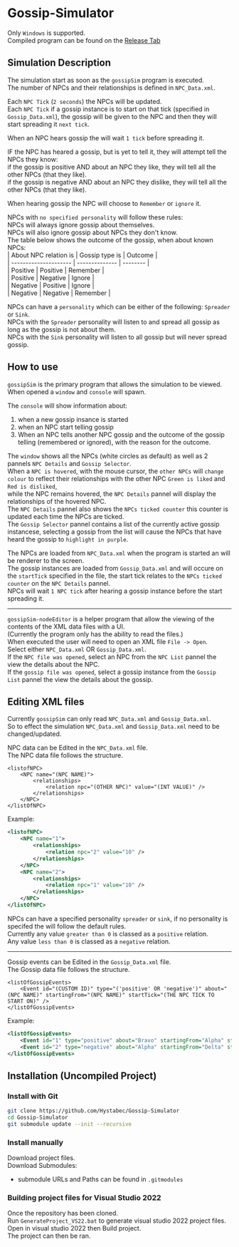 # Gossip-Simulator

Only `Windows` is supported.  
Compiled program can be found on the [Release Tab](https://github.com/Hystabec/Gossip-Simulator/releases)  

## Simulation Description
The simulation start as soon as the `gossipSim` program is executed.  
The number of NPCs and their relationships is defined in `NPC_Data.xml`.  

Each `NPC Tick` (`2 seconds`) the NPCs will be updated.  
Each `NPC Tick` if a gossip instance is to start on that tick (specified in `Gossip_Data.xml`), the gossip will be given to the NPC and then they will start spreading it `next tick`.  

When an NPC hears gossip the will wait `1 tick` before spreading it.  

IF the NPC has heared a gossip, but is yet to tell it, they will attempt tell the NPCs they know:  
if the gossip is positive AND about an NPC they like, they will tell all the other NPCs (that they like).  
if the gossip is negative AND about an NPC they dislike, they will tell all the other NPCs (that they like).  

When hearing gossip the NPC will choose to `Remember` or `ignore` it.  

NPCs with `no specified personality` will follow these rules:  
NPCs will always ignore gossip about themselves.  
NPCs will also ignore gossip about NPCs they don't know.  
The table below shows the outcome of the gossip, when about known NPCs:  
| About NPC relation is | Gossip type is | Outcome  |  
| --------------------- | -------------- | -------- |  
| Positive              | Positive       | Remember |  
| Positive              | Negative       | Ignore   |  
| Negative              | Positive       | Ignore   |  
| Negative              | Negative       | Remember |  

NPCs can have a `personality` which can be either of the following: `Spreader` or `Sink`.  
NPCs with the `Spreader` personality will listen to and spread all gossip as long as the gossip is not about them.  
NPCs with the `Sink` personality will listen to all gossip but will never spread gossip.  


## How to use
`gossipSim` is the primary program that allows the simulation to be viewed.  
When opened a `window` and `console` will spawn.  

The `console` will show information about: 
1. when a new gossip insance is started
2. when an NPC start telling gossip
3. When an NPC tells another NPC gossip and the outcome of the gossip telling (remembered or ignored), with the reason for the outcome.  

The `window` shows all the NPCs (white circles as default) as well as 2 pannels `NPC Details` and `Gossip Selector`.  
When a `NPC is hovered`, with the mouse cursor, the `other NPCs` will `change colour` to reflect their relationships with the other NPC `Green is liked` and `Red is disliked`,  
while the NPC remains hovered, the `NPC Details` pannel will display the relationships of the hovered NPC.  
The `NPC Details` pannel also shows the `NPCs ticked counter` this counter is updated each time the NPCs are ticked.  
The `Gossip Selector` pannel contains a list of the currently active gossip instancese, selecting a gossip from the list will cause the NPCs that have heard the gossip to `highlight in purple`.  

The NPCs are loaded from `NPC_Data.xml` when the program is started an will be renderer to the screen.  
The gossip instances are loaded from `Gossip_Data.xml` and will occure on the `startTick` specified in the file, the start tick relates to the `NPCs ticked counter` on the `NPC Details` pannel.  
NPCs will wait `1 NPC tick` after hearing a gossip instance before the start spreading it.  

-----

`gossipSim-nodeEditor` is a helper program that allow the viewing of the contents of the XML data files with a UI.  
(Currently the program only has the ability to read the files.)  
When executed the user will need to open an XML file `File -> Open`.  
Select either `NPC_Data.xml` OR `Gossip_Data.xml`.  
If the `NPC file was opened`, select an NPC from the `NPC List` pannel the view the details about the NPC.  
If the `gossip file was opened`, select a gossip instance from the `Gossip List` pannel the view the details about the gossip.  


## Editing XML files
Currently `gossipSim` can only read `NPC_Data.xml` and `Gossip_Data.xml`.  
So to effect the simulation `NPC_Data.xml` and `Gossip_Data.xml` need to be changed/updated.  

NPC data can be Edited in the `NPC_Data.xml` file.  
The NPC data file follows the structure.  
```
<listofNPC>
    <NPC name="(NPC NAME)">
        <relationships>
            <relation npc="(OTHER NPC)" value="(INT VALUE)" />
        </relationships>
    </NPC>
</listOfNPC>
```
Example:  
```xml
<listofNPC>
    <NPC name="1">
        <relationships>
            <relation npc="2" value="10" />
        </relationships>
    </NPC>
    <NPC name="2">
        <relationships>
            <relation npc="1" value="10" />
        </relationships>
    </NPC>
</listOfNPC>
```
NPCs can have a specified personality `spreader` or `sink`, if no personality is specifed the will follow the default rules.  
Currently any value `greater than 0` is classed as a `positive` relation.  
Any value `less than 0` is classed as a `negative` relation.  

---

Gossip events can be Edited in the `Gossip_Data.xml` file.  
The Gossip data file follows the structure.  
```
<listOfGossipEvents>
	<Event id="(CUSTOM ID)" type="('positive' OR 'negative')" about="(NPC NAME)" startingFrom="(NPC NAME)" startTick="(THE NPC TICK TO START ON)" />
</listOfGossipEvents>
```
Example:  
```xml
<listOfGossipEvents>
	<Event id="1" type="positive" about="Bravo" startingFrom="Alpha" startTick="0" />
	<Event id="2" type="negative" about="Alpha" startingFrom="Delta" startTick="10" />
</listOfGossipEvents>
```


## Installation (Uncompiled Project)

### Install with Git
```bash
git clone https://github.com/Hystabec/Gossip-Simulator
cd Gossip-Simulator
git submodule update --init --recursive
```

### Install manually
Download project files.  
Download Submodules:
- submodule URLs and Paths can be found in `.gitmodules`

### Building project files for Visual Studio 2022
Once the repository has been cloned.  
Run `GenerateProject_VS22.bat` to generate visual studio 2022 project files.  
Open in visual studio 2022 then Build project.  
The project can then be ran.